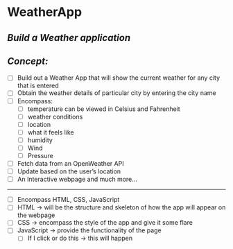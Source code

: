 # WeatherApp
<!-- can have readme preview open as well to see how it will appear -->
<!-- ## this is a sub heading -->
## *Build a Weather application* 


## *Concept:*
<!-- - this is a bullet -->
- [ ]  Build out a Weather App that will show the current weather for any city that is entered
- [ ]  Obtain the weather details of particular city by entering the city name
- [ ]  Encompass:
    - [ ]  temperature can be viewed in Celsius and Fahrenheit
    - [ ]  weather conditions
    - [ ]  location
    - [ ]  what it feels like
    - [ ]  humidity
    - [ ]  Wind
    - [ ]  Pressure
- [ ]  Fetch data from an OpenWeather API
- [ ]  Update based on the user’s location
- [ ]  An Interactive webpage and much more…
---
- [ ]  Encompass HTML, CSS, JavaScript
- [ ]  HTML → will be the structure and skeleton of how the app will appear on the webpage
- [ ]  CSS → encompass the style of the app and give it some flare
- [ ]  JavaScript → provide the functionality of the page
    - [ ]  If I click or do this → this will happen